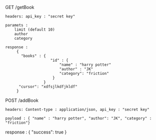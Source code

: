 
 GET /getBook
     
    headers: api_key : "secret key"

    paramets :
        limit (default 10)
        author
        category

    response : 
         {
           "books" : {
                        "id" : {
                            "name" : "harry potter"
                            "author" : "JK"
                            "category": "friction"
                         }
                     }
          "cursor": "xdfsjlkdfjkldf"
         }

POST /addBook
  
    headers: Content-type : application/json, api_key : "secret key"
    
    payload : { "name" : "harry potter", "author": "JK", "category" : "friction"}

response :  { "success": true }
